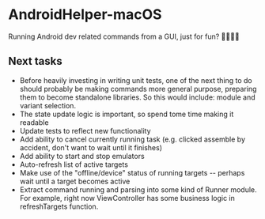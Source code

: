 # AndroidHelper-macOS
Running Android dev related commands from a GUI, just for fun? 🤷‍♀️🤷‍♂️

## Next tasks
- Before heavily investing in writing unit tests, one of the next thing to do should probably be making commands more general purpose, preparing them to become standalone libraries. So this would include: module and variant selection.
- The state update logic is important, so spend tome time making it readable
- Update tests to reflect new functionality
- Add ability to cancel currently running task (e.g. clicked assemble by accident, don't want to wait until it finishes)
- Add ability to start and stop emulators
- Auto-refresh list of active targets
- Make use of the "offline/device" status of running targets -- perhaps wait until a target becomes active
- Extract command running and parsing into some kind of Runner module. For example, right now ViewController has some business logic in refreshTargets function.

